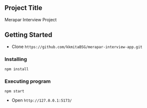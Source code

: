 ## Project Title

Merapar Interview Project

## Getting Started
* Clone `https://github.com/kkmitaBSG/merapar-interview-app.git`

### Installing

```
npm install
```

### Executing program

```
npm start
```
* Open `http://127.0.0.1:5173/`